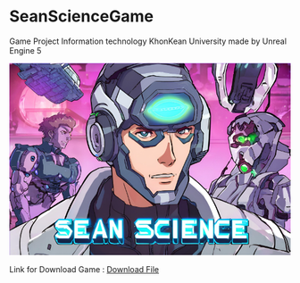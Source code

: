 # SeanScienceGame
Game Project Information technology KhonKean University made by Unreal Engine 5

![image](https://github.com/pannupat/SeanScienceGame/blob/main/EdSeanScience.png?raw=true)

Link for Download Game :  [Download File](=https://drive.google.com/uc?export=download&id=1kR0Z0LHg7HTLY3MweVV-41EzAe26DvZm)

